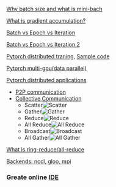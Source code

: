 [Why batch size and what is mini-bach](https://towardsdatascience.com/how-to-break-gpu-memory-boundaries-even-with-large-batch-sizes-7a9c27a400ce)

[What is gradient accumulation?](https://towardsdatascience.com/what-is-gradient-accumulation-in-deep-learning-ec034122cfa)

[Batch vs Epoch vs Iteration](https://machinelearningmastery.com/difference-between-a-batch-and-an-epoch/)

[Batch vs Epoch vs Iteration 2](https://towardsdatascience.com/epoch-vs-iterations-vs-batch-size-4dfb9c7ce9c9)

[Pytorch distributed traning](https://pytorch.org/tutorials/beginner/aws_distributed_training_tutorial.html), [Sample code](https://github.com/pytorch/examples/blob/master/imagenet/main.py)

[Pytorch multi-gpu(data parallel)](https://pytorch.org/tutorials/beginner/former_torchies/parallelism_tutorial.html)

[Pytorch distributed applications](https://pytorch.org/tutorials/intermediate/dist_tuto.html)
* [P2P communication](https://pytorch.org/tutorials/intermediate/dist_tuto.html#point-to-point-communication)
* [Collective Communication](https://pytorch.org/tutorials/intermediate/dist_tuto.html#point-to-point-communication)
  * Scatter![Scatter](https://pytorch.org/tutorials/_images/scatter.png)
  * Gather![Gather](https://pytorch.org/tutorials/_images/gather.png)
  * Reduce![Reduce](https://pytorch.org/tutorials/_images/reduce.png)
  * All Reduce![All Reduce](https://pytorch.org/tutorials/_images/all_reduce.png)
  * Broadcast![Broadcast](https://pytorch.org/tutorials/_images/broadcast.png)
  * All Gather![All Gather](https://pytorch.org/tutorials/_images/all_gather.png)

[What is ring-reduce/all-reduce](https://pytorch.org/tutorials/intermediate/dist_tuto.html)

[Backends: nccl, gloo, mpi](https://pytorch.org/docs/stable/distributed.html#backends)


### Greate online [IDE](https://medium.com/gitpod/gitpod-gitpod-online-ide-for-github-6296b907a886)
